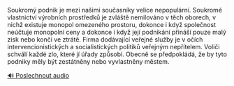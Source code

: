 
Soukromý podnik je mezi našimi současníky velice nepopulární. Soukromé vlastnictví výrobních prostředků je zvláště nemilováno v těch oborech, v nichž existuje monopol omezeného prostoru, dokonce i když společnost neúčtuje monopolní ceny a dokonce i když její podnikání přináší pouze malý zisk nebo končí ve ztrátě. Firma dodávající veřejné služby je v očích intervencionistických a socialistických politiků veřejným nepřítelem. Voliči schválí každé zlo, které jí úřady způsobí. Obecně se předpokládá, že by tyto podniky měly být zestátněny nebo vyvlastněny městem.

[🔊 Poslechnout audio](/data/7-paragraphs/audio/chapter_68/para_001-Soukrom-podnik-je-mezi-naimi-souasnky-velice-n.mp3)
